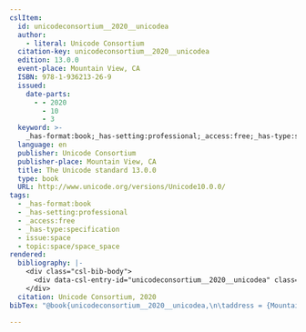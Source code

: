 ```yaml
---
cslItem:
  id: unicodeconsortium__2020__unicodea
  author:
    - literal: Unicode Consortium
  citation-key: unicodeconsortium__2020__unicodea
  edition: 13.0.0
  event-place: Mountain View, CA
  ISBN: 978-1-936213-26-9
  issued:
    date-parts:
      - - 2020
        - 10
        - 3
  keyword: >-
    _has-format:book;_has-setting:professional;_access:free;_has-type:specification;collection::space::space_space
  language: en
  publisher: Unicode Consortium
  publisher-place: Mountain View, CA
  title: The Unicode standard 13.0.0
  type: book
  URL: http://www.unicode.org/versions/Unicode10.0.0/
tags:
  - _has-format:book
  - _has-setting:professional
  - _access:free
  - _has-type:specification
  - issue:space
  - topic:space/space_space
rendered:
  bibliography: |-
    <div class="csl-bib-body">
      <div data-csl-entry-id="unicodeconsortium__2020__unicodea" class="csl-entry">Unicode Consortium 2020 <i>The Unicode standard 13.0.0</i>. 13.0.0. Mountain View, CA: Unicode Consortium. Available at: <a href='http://www.unicode.org/versions/Unicode10.0.0/.'>http://www.unicode.org/versions/Unicode10.0.0/.</a></div>
    </div>
  citation: Unicode Consortium, 2020
bibTex: "@book{unicodeconsortium__2020__unicodea,\n\taddress = {Mountain View, CA},\n\tauthor = {{Unicode Consortium}},\n\tedition = {13.0.0},\n\tyear = {2020},\n\tmonth = {oct 3},\n\tpublisher = {Unicode Consortium},\n\ttitle = {The {Unicode} standard 13.0.0},\n}\n\n"

---
```

